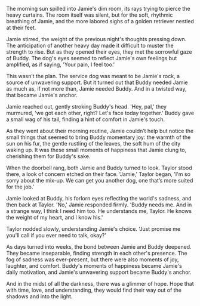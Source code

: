 The morning sun spilled into Jamie's dim room, its rays trying to pierce the heavy curtains. The room itself was silent, but for the soft, rhythmic breathing of Jamie, and the more labored sighs of a golden retriever nestled at their feet.

Jamie stirred, the weight of the previous night's thoughts pressing down. The anticipation of another heavy day made it difficult to muster the strength to rise. But as they opened their eyes, they met the sorrowful gaze of Buddy. The dog's eyes seemed to reflect Jamie's own feelings but amplified, as if saying, 'Your pain, I feel too.'

This wasn’t the plan. The service dog was meant to be Jamie's rock, a source of unwavering support. But it turned out that Buddy needed Jamie as much as, if not more than, Jamie needed Buddy. And in a twisted way, that became Jamie's anchor.

Jamie reached out, gently stroking Buddy's head. 'Hey, pal,' they murmured, 'we got each other, right? Let's face today together.' Buddy gave a small wag of his tail, finding a hint of comfort in Jamie's touch.

As they went about their morning routine, Jamie couldn’t help but notice the small things that seemed to bring Buddy momentary joy: the warmth of the sun on his fur, the gentle rustling of the leaves, the soft hum of the city waking up. It was these small moments of happiness that Jamie clung to, cherishing them for Buddy's sake.

When the doorbell rang, both Jamie and Buddy turned to look. Taylor stood there, a look of concern etched on their face. 'Jamie,' Taylor began, 'I'm so sorry about the mix-up. We can get you another dog, one that’s more suited for the job.'

Jamie looked at Buddy, his forlorn eyes reflecting the world's sadness, and then back at Taylor. 'No,' Jamie responded firmly. 'Buddy needs me. And in a strange way, I think I need him too. He understands me, Taylor. He knows the weight of my heart, and I know his.'

Taylor nodded slowly, understanding Jamie's choice. 'Just promise me you'll call if you ever need to talk, okay?'

As days turned into weeks, the bond between Jamie and Buddy deepened. They became inseparable, finding strength in each other's presence. The fog of sadness was ever-present, but there were also moments of joy, laughter, and comfort. Buddy's moments of happiness became Jamie's daily motivation, and Jamie's unwavering support became Buddy's anchor.

And in the midst of all the darkness, there was a glimmer of hope. Hope that with time, love, and understanding, they would find their way out of the shadows and into the light.